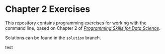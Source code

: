 # Chapter 2 Exercises

This repository contains programming exercises for working with the command line, 
based on Chapter 2 of [_Programming Skills for Data Science_](https://programming-for-data-science.github.io/).
 
Solutions can be found in the `solution` branch.

test